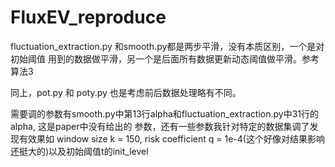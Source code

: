 # FluxEV_reproduce

fluctuation_extraction.py 和smooth.py都是两步平滑，没有本质区别，一个是对初始阈值
用到的数据做平滑，另一个是后面所有数据更新动态阈值做平滑。参考算法3

同上，pot.py 和 poty.py 也是考虑前后数据处理略有不同。

需要调的参数有smooth.py中第13行alpha和fluctuation_extraction.py中31行的alpha, 这是paper中没有给出的
参数，还有一些参数我针对特定的数据集调了发现有效果如 window size k = 150, risk coefficient q = 1e-4(这个好像对结果影响还挺大的)以及初始阈值t的init_level